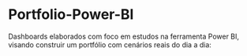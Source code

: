 # Portfolio-Power-BI
Dashboards elaborados com foco em estudos na ferramenta Power BI, visando construir um portfólio com cenários reais do dia a dia:
